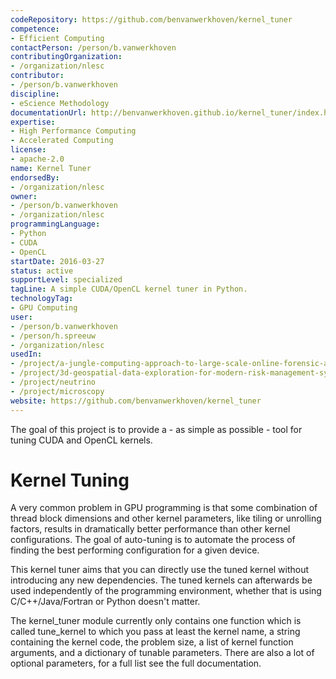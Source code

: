 ```yaml
---
codeRepository: https://github.com/benvanwerkhoven/kernel_tuner
competence:
- Efficient Computing
contactPerson: /person/b.vanwerkhoven
contributingOrganization:
- /organization/nlesc
contributor:
- /person/b.vanwerkhoven
discipline:
- eScience Methodology
documentationUrl: http://benvanwerkhoven.github.io/kernel_tuner/index.html
expertise:
- High Performance Computing
- Accelerated Computing
license:
- apache-2.0
name: Kernel Tuner
endorsedBy:
- /organization/nlesc
owner:
- /person/b.vanwerkhoven
- /organization/nlesc
programmingLanguage:
- Python
- CUDA
- OpenCL
startDate: 2016-03-27
status: active
supportLevel: specialized
tagLine: A simple CUDA/OpenCL kernel tuner in Python.
technologyTag:
- GPU Computing
user:
- /person/b.vanwerkhoven
- /person/h.spreeuw
- /organization/nlesc
usedIn:
- /project/a-jungle-computing-approach-to-large-scale-online-forensic-analysis
- /project/3d-geospatial-data-exploration-for-modern-risk-management-systems
- /project/neutrino
- /project/microscopy
website: https://github.com/benvanwerkhoven/kernel_tuner
---
```

The goal of this project is to provide a - as simple as possible - tool for tuning CUDA and OpenCL kernels.

# Kernel Tuning

A very common problem in GPU programming is that some combination of 
thread block dimensions and other kernel parameters, like tiling or 
unrolling factors, results in dramatically better performance than other 
kernel configurations. The goal of auto-tuning is to automate the 
process of finding the best performing configuration for a given device.

This kernel tuner aims that you can directly use the tuned kernel 
without introducing any new dependencies. The tuned kernels can 
afterwards be used independently of the programming environment, whether 
that is using C/C++/Java/Fortran or Python doesn't matter.

The kernel_tuner module currently only contains one function which is 
called tune_kernel to which you pass at least the kernel name, a string 
containing the kernel code, the problem size, a list of kernel function 
arguments, and a dictionary of tunable parameters. There are also a lot 
of optional parameters, for a full list see the full documentation.

